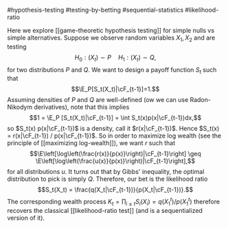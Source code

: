 #hypothesis-testing #testing-by-betting #sequential-statistics #likelihood-ratio

Here we explore [[game-theoretic hypothesis testing]] for simple nulls vs simple alternatives.  Suppose we observe random variables $X_1,X_2$ and are testing 
$$H_0: (X_t) \sim P \quad H_1: (X_t)\sim Q,$$
for two distributions $P$ and $Q$. We want to design a payoff function $S_t$ such that 
$$\E_P[S_t(X_t)|\cF_{t-1}]=1.$$
Assuming densities of $P$ and $Q$ are well-defined (ow we can use Radon-Nikodym derivatives), note that this implies 
$$1 = \E_P [S_t(X_t)|\cF_{t-1}] = \int S_t(x)p(x|\cF_{t-1})dx,$$
so $S_t(x) p(x|\cF_{t-1})$ is a density, call it $r(x|\cF_{t-1})$. Hence $S_t(x) = r(x|\cF_{t-1}) / p(x|\cF_{t-1})$. So in order to maximize log wealth (see the principle of [[maximizing log-wealth]]), we want $r$ such that 
$$\E\left[\log\left(\frac{r(x)}{p(x)}\right)|\cF_{t-1}\right] \geq \E\left[\log\left(\frac{u(x)}{p(x)}\right)|\cF_{t-1}\right],$$
for all distributions $u$. It turns out that by Gibbs' inequality, the optimal distribution to pick is simply $Q$. Therefore, our bet is the likelihood ratio 
$$S_t(X_t) = \frac{q(X_t|\cF_{t-1})}{p(X_t|\cF_{t-1})}.$$
The corresponding wealth process $K_t = \prod_{i\leq t}S_i(X_i) = q(X_1^t) / p(X_1^t)$ therefore recovers the classical [[likelihood-ratio test]] (and is a sequentialized version of it). 
